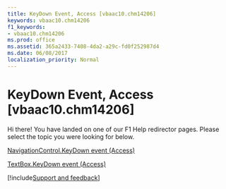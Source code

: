 ```yaml
---
title: KeyDown Event, Access [vbaac10.chm14206]
keywords: vbaac10.chm14206
f1_keywords:
- vbaac10.chm14206
ms.prod: office
ms.assetid: 365a2433-7408-4da2-a29c-fd0f252987d4
ms.date: 06/08/2017
localization_priority: Normal
---
```



# KeyDown Event, Access [vbaac10.chm14206]

Hi there! You have landed on one of our F1 Help redirector pages. Please select the topic you were looking for below.

[NavigationControl.KeyDown event (Access)](https://msdn.microsoft.com/library/02b0671c-706c-960c-73d9-76301914aa65%28Office.15%29.aspx)

[TextBox.KeyDown event (Access)](https://msdn.microsoft.com/library/00324700-f101-48a0-242f-bdabf4f2d70d%28Office.15%29.aspx)

[!include[Support and feedback](~/includes/feedback-boilerplate.md)]